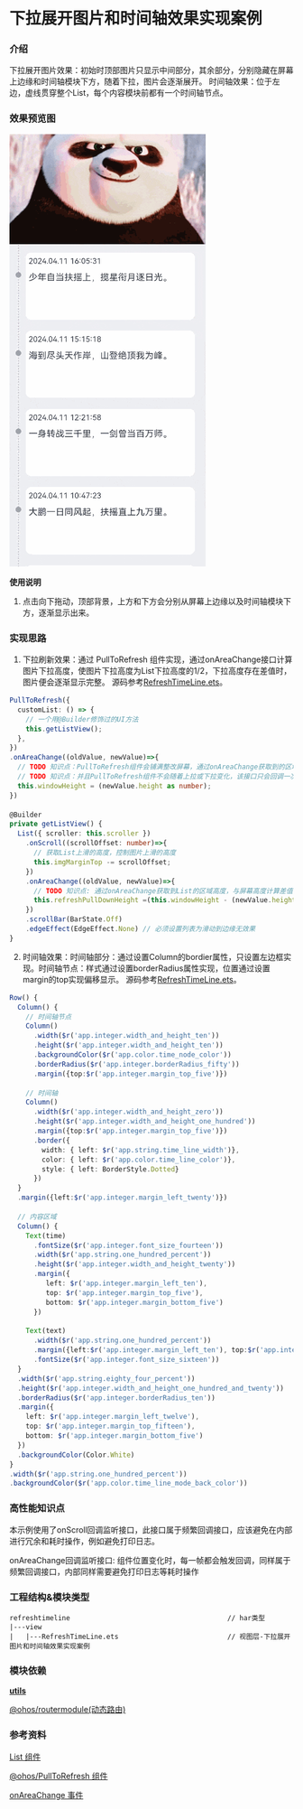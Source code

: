 # 下拉展开图片和时间轴效果实现案例

### 介绍

下拉展开图片效果：初始时顶部图片只显示中间部分，其余部分，分别隐藏在屏幕上边缘和时间轴模块下方，随着下拉，图片会逐渐展开。
时间轴效果：位于左边，虚线贯穿整个List，每个内容模块前都有一个时间轴节点。

### 效果预览图

![](../../product/entry/src/main/resources/base/media/refresh_time_line.gif)

**使用说明**

1. 点击向下拖动，顶部背景，上方和下方会分别从屏幕上边缘以及时间轴模块下方，逐渐显示出来。

### 实现思路

1. 下拉刷新效果：通过 PullToRefresh 组件实现，通过onAreaChange接口计算图片下拉高度，使图片下拉高度为List下拉高度的1/2，下拉高度存在差值时，图片便会逐渐显示完整。
   源码参考[RefreshTimeLine.ets](./src/main/ets/view/RefreshTimeLine.ets)。

```ts
PullToRefresh({
  customList: () => {
    // 一个用@Builder修饰过的UI方法
    this.getListView();
  },
})
.onAreaChange((oldValue, newValue)=>{
  // TODO 知识点：PullToRefresh组件会铺满整改屏幕，通过onAreaChange获取到的区域高度就是屏幕高度
  // TODO 知识点：并且PullToRefresh组件不会随着上拉或下拉变化，该接口只会回调一次，此处不存在频繁回调造成的性能问题
  this.windowHeight = (newValue.height as number);
})

@Builder
private getListView() {
  List({ scroller: this.scroller })
    .onScroll((scrollOffset: number)=>{
      // 获取List上滑的高度，控制图片上滑的高度
      this.imgMarginTop -= scrollOffset;
    })
    .onAreaChange((oldValue, newValue)=>{
      // TODO 知识点: 通过onAreaChange获取到List的区域高度，与屏幕高度计算差值，得到下拉高度，除以高度基数，表明图片变化的高度是下拉高度的1/2
      this.refreshPullDownHeight =(this.windowHeight - (newValue.height as number))/this.pullDownHeightRadix;
    })
    .scrollBar(BarState.Off)
    .edgeEffect(EdgeEffect.None) // 必须设置列表为滑动到边缘无效果
}
```

2. 时间轴效果：时间轴部分：通过设置Column的bordier属性，只设置左边框实现。时间轴节点：样式通过设置borderRadius属性实现，位置通过设置margin的top实现偏移显示。
   源码参考[RefreshTimeLine.ets](./src/main/ets/view/RefreshTimeLine.ets)。

```ts
Row() {
  Column() {
    // 时间轴节点
    Column()
      .width($r('app.integer.width_and_height_ten'))
      .height($r('app.integer.width_and_height_ten'))
      .backgroundColor($r('app.color.time_node_color'))
      .borderRadius($r('app.integer.borderRadius_fifty'))
      .margin({top:$r('app.integer.margin_top_five')})

    // 时间轴
    Column()
      .width($r('app.integer.width_and_height_zero'))
      .height($r('app.integer.width_and_height_one_hundred'))
      .margin({top:$r('app.integer.margin_top_five')})
      .border({
        width: { left: $r('app.string.time_line_width')},
        color: { left: $r('app.color.time_line_color')},
        style: { left: BorderStyle.Dotted}
      })
  }
  .margin({left:$r('app.integer.margin_left_twenty')})

  // 内容区域
  Column() {
    Text(time)
      .fontSize($r('app.integer.font_size_fourteen'))
      .width($r('app.string.one_hundred_percent'))
      .height($r('app.integer.width_and_height_twenty'))
      .margin({
         left: $r('app.integer.margin_left_ten'),
         top: $r('app.integer.margin_top_five'),
         bottom: $r('app.integer.margin_bottom_five')
      })
      
    Text(text)
      .width($r('app.string.one_hundred_percent'))
      .margin({left:$r('app.integer.margin_left_ten'), top:$r('app.integer.margin_top_five')})
      .fontSize($r('app.integer.font_size_sixteen'))
  }
  .width($r('app.string.eighty_four_percent'))
  .height($r('app.integer.width_and_height_one_hundred_and_twenty'))
  .borderRadius($r('app.integer.borderRadius_ten'))
  .margin({
    left: $r('app.integer.margin_left_twelve'),
    top: $r('app.integer.margin_top_fifteen'),
    bottom: $r('app.integer.margin_bottom_five')
  })
  .backgroundColor(Color.White)
}
.width($r('app.string.one_hundred_percent'))
.backgroundColor($r('app.color.time_line_mode_back_color'))
```

### 高性能知识点

本示例使用了onScroll回调监听接口，此接口属于频繁回调接口，应该避免在内部进行冗余和耗时操作，例如避免打印日志。

onAreaChange回调监听接口: 组件位置变化时，每一帧都会触发回调，同样属于频繁回调接口，内部同样需要避免打印日志等耗时操作

### 工程结构&模块类型

   ```
   refreshtimeline                                       // har类型
   |---view
   |   |---RefreshTimeLine.ets                           // 视图层-下拉展开图片和时间轴效果实现案例
   ```

### 模块依赖

[**utils**](../../common/utils)

[@ohos/routermodule(动态路由)](../../feature/routermodule)

### 参考资料

[List 组件](https://developer.huawei.com/consumer/cn/doc/harmonyos-references/ts-container-list-0000001862607449)

[@ohos/PullToRefresh 组件](https://gitee.com/openharmony-sig/PullToRefresh)

[onAreaChange 事件](https://developer.huawei.com/consumer/cn/doc/harmonyos-references/ts-universal-component-area-change-event-0000001862687529)
